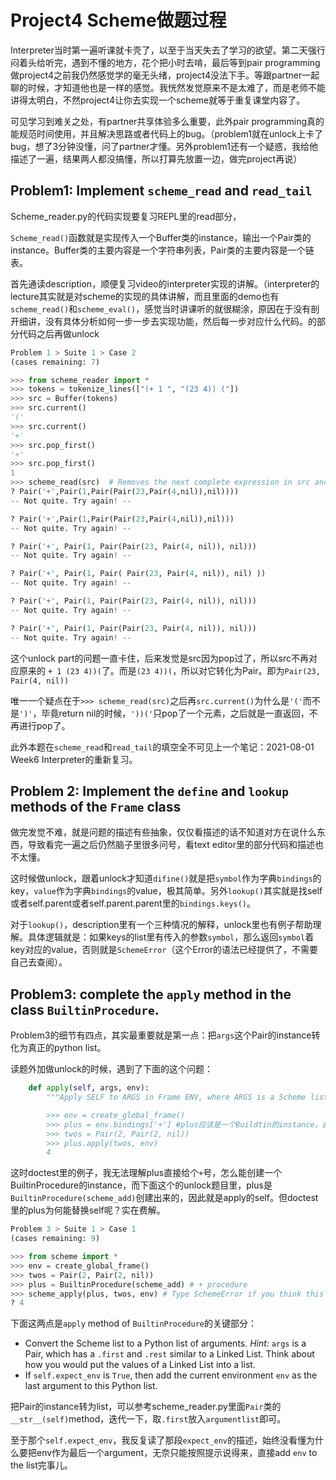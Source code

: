 # Project4 Scheme做题过程

Interpreter当时第一遍听课就卡壳了，以至于当天失去了学习的欲望。第二天强行闷着头给听完，遇到不懂的地方，花个把小时去啃，最后等到pair programming做project4之前我仍然感觉学的毫无头绪，project4没法下手。等跟partner一起聊的时候，才知道他也是一样的感觉。我恍然发觉原来不是太难了，而是老师不能讲得太明白，不然project4让你去实现一个scheme就等于重复课堂内容了。

可见学习到难关之处，有partner共享体验多么重要，此外pair programming真的能规范时间使用，并且解决思路或者代码上的bug。（problem1就在unlock上卡了 bug，想了3分钟没懂，问了partner才懂。另外problem1还有一个疑惑，我给他描述了一遍，结果两人都没搞懂，所以打算先放置一边，做完project再说）

## Problem1: Implement `scheme_read` and `read_tail`

Scheme_reader.py的代码实现要复习REPL里的read部分，

`Scheme_read()`函数就是实现传入一个Buffer类的instance，输出一个Pair类的instance。Buffer类的主要内容是一个字符串列表，Pair类的主要内容是一个链表。



首先通读description，顺便复习video的interpreter实现的讲解。（interpreter的lecture其实就是对scheme的实现的具体讲解，而且里面的demo也有`scheme_read()`和`scheme_eval()`，感觉当时讲课听的就很糊涂，原因在于没有剖开细讲，没有具体分析如何一步一步去实现功能，然后每一步对应什么代码。的部分代码之后再做unlock

```python
Problem 1 > Suite 1 > Case 2
(cases remaining: 7)

>>> from scheme_reader import *
>>> tokens = tokenize_lines(["(+ 1 ", "(23 4)) ("])     
>>> src = Buffer(tokens)
>>> src.current()
'('
>>> src.current()
'+'
>>> src.pop_first()
'+'
>>> src.pop_first()
1
>>> scheme_read(src)  # Removes the next complete expression in src and returns it as a Pair
? Pair('+',Pair(1,Pair(Pair(23,Pair(4,nil)),nil))))
-- Not quite. Try again! --

? Pair('+',Pair(1,Pair(Pair(23,Pair(4,nil)),nil)))
-- Not quite. Try again! --

? Pair('+', Pair(1, Pair(Pair(23, Pair(4, nil)), nil)))
-- Not quite. Try again! --

? Pair('+', Pair(1, Pair( Pair(23, Pair(4, nil)), nil) ))
-- Not quite. Try again! --

? Pair('+', Pair(1, Pair(Pair(23, Pair(4, nil)), nil)))
-- Not quite. Try again! --

? Pair('+', Pair(1, Pair(Pair(23, Pair(4, nil)), nil)))
-- Not quite. Try again! --
```

这个unlock part的问题一直卡住，后来发觉是src因为pop过了，所以src不再对应原来的 `+ 1 (23 4))(`了。而是`(23 4))(`，所以对它转化为Pair。即为`Pair(23, Pair(4, nil))`



唯一一个疑点在于`>>> scheme_read(src)`之后再`src.current()`为什么是`'('`而不是`')'`，毕竟return nil的时候，`'))('`只pop了一个元素，之后就是一直返回，不再进行pop了。

此外本题在`scheme_read`和`read_tail`的填空全不可见上一个笔记：2021-08-01 Week6 Interpreter的重新复习。

## Problem 2: Implement the `define` and `lookup` methods of the `Frame` class

做完发觉不难，就是问题的描述有些抽象，仅仅看描述的话不知道对方在说什么东西，导致看完一遍之后仍然脑子里很多问号，看text editor里的部分代码和描述也不太懂。

这时候做unlock，跟着unlock才知道`difine()`就是把`symbol`作为字典`bindings`的key，`value`作为字典`bindings`的value，极其简单。另外`lookup()`其实就是找self或者self.parent或者self.parent.parent里的`bindings.keys()`。

对于`lookup()`，description里有一个三种情况的解释，unlock里也有例子帮助理解。具体逻辑就是：如果keys的list里有传入的参数`symbol`，那么返回`symbol`着key对应的value，否则就是`SchemeError`（这个Error的语法已经提供了，不需要自己去查阅）。



## Problem3:  complete the `apply` method in the class `BuiltinProcedure`.

Problem3的细节有四点，其实最重要就是第一点：把`args`这个Pair的instance转化为真正的python list。

读题外加做unlock的时候，遇到了下面的这个问题：

```python
    def apply(self, args, env):
        """Apply SELF to ARGS in Frame ENV, where ARGS is a Scheme list (a Pair instance).

        >>> env = create_global_frame()
        >>> plus = env.bindings['+'] #plus应该是一个Buildtin的instance，直接给一个字典里的加是什么意思？
        >>> twos = Pair(2, Pair(2, nil))
        >>> plus.apply(twos, env)
        4
```

这时doctest里的例子，我无法理解plus直接给个`+`号，怎么能创建一个BuiltinProcedure的instance，而下面这个的unlock题目里，plus是`BuiltinProcedure(scheme_add)`创建出来的，因此就是apply的self。但doctest里的plus为何能替换self呢？实在费解。

```python
Problem 3 > Suite 1 > Case 1
(cases remaining: 9)

>>> from scheme import *
>>> env = create_global_frame()
>>> twos = Pair(2, Pair(2, nil))
>>> plus = BuiltinProcedure(scheme_add) # + procedure
>>> scheme_apply(plus, twos, env) # Type SchemeError if you think this errors errors
? 4
```

下面这两点是`apply` method of `BuiltinProcedure`的关键部分：

- Convert the Scheme list to a Python list of arguments. *Hint:* `args` is a Pair, which has a `.first` and `.rest` similar to a Linked List. Think about how you would put the values of a Linked List into a list.
- If `self.expect_env` is `True`, then add the current environment `env` as the last argument to this Python list.

把Pair的instance转为list，可以参考scheme_reader.py里面`Pair`类的`__str__(self)`method，迭代一下，取`.first`放入`argumentlist`即可。

至于那个`self.expect_env`，我反复读了那段`expect_env`的描述，始终没看懂为什么要把env作为最后一个argument，无奈只能按照提示说得来，直接add `env` to the list完事儿。